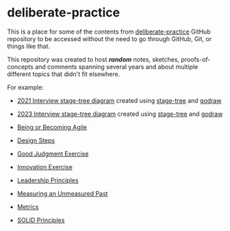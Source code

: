 # deliberate-practice

This is a place for some of the contents from [deliberate-practice](https://github.com/pauloqueiroga/deliberate-practice) GitHub repository to be accessed without the need to go through GitHub, Git, or things like that.

This repository was created to host ***random*** notes, sketches, proofs-of-concepts and comments spanning several years and about multiple different topics that didn't fit elsewhere.

For example:

* [2021 Interview stage-tree diagram](/docs/interview-stages-2021.svg) created using [stage-tree](https://github.com/pauloqueiroga/stage-tree) and [godraw](https://github.com/pauloqueiroga/godraw)

* [2023 Interview stage-tree diagram](/docs/interview-stages-2023.svg) created using [stage-tree](https://github.com/pauloqueiroga/stage-tree) and [godraw](https://github.com/pauloqueiroga/godraw)

* [Being or Becoming Agile](/docs/agile-refresher.md)

* [Design Steps](/docs/design-steps.md)

* [Good Judgment Exercise](/docs/good-judgment-exercise.md)

* [Innovation Exercise](/docs/innovation-exercise.md)

* [Leadership Principles](/docs/leadership-principles.md)

* [Measuring an Unmeasured Past](/docs/measuring-an-unmeasured-past.md)

* [Metrics](/docs/metrics.md)

* [SOLID Principles](/docs/solid-principles.md)
